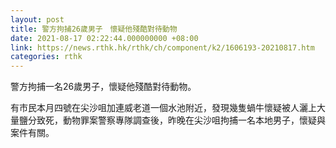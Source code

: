 ```yaml
---
layout: post
title: 警方拘捕26歲男子　懷疑他殘酷對待動物
date: 2021-08-17 02:22:44.000000000 +08:00
link: https://news.rthk.hk/rthk/ch/component/k2/1606193-20210817.htm
categories: rthk
---
```


警方拘捕一名26歲男子，懷疑他殘酷對待動物。

有市民本月四號在尖沙咀加連威老道一個水池附近，發現幾隻蝸牛懷疑被人灑上大量鹽分致死，動物罪案警察專隊調查後，昨晚在尖沙咀拘捕一名本地男子，懷疑與案件有關。
